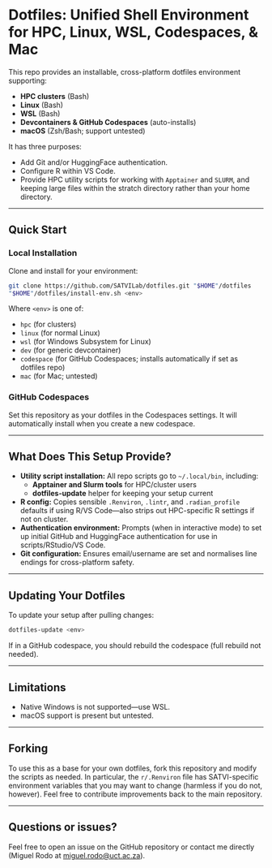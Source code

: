 # Dotfiles: Unified Shell Environment for HPC, Linux, WSL, Codespaces, & Mac

This repo provides an installable, cross-platform dotfiles environment supporting:

* **HPC clusters** (Bash)
* **Linux** (Bash)
* **WSL** (Bash)
* **Devcontainers & GitHub Codespaces** (auto-installs)
* **macOS** (Zsh/Bash; support untested)

It has three purposes:

- Add Git and/or HuggingFace authentication.
- Configure R within VS Code.
- Provide HPC utility scripts for working with `Apptainer` and `SLURM`, and keeping large files within the stratch directory rather than your home directory.

---

## Quick Start

### Local Installation

Clone and install for your environment:

```bash
git clone https://github.com/SATVILab/dotfiles.git "$HOME"/dotfiles
"$HOME"/dotfiles/install-env.sh <env>
```

Where `<env>` is one of:

* `hpc` (for clusters)
* `linux` (for normal Linux)
* `wsl` (for Windows Subsystem for Linux)
* `dev` (for generic devcontainer)
* `codespace` (for GitHub Codespaces; installs automatically if set as dotfiles repo)
* `mac` (for Mac; untested)

### GitHub Codespaces

Set this repository as your dotfiles in the Codespaces settings. It will automatically install when you create a new codespace.

---

## What Does This Setup Provide?

* **Utility script installation:**
  All repo scripts go to `~/.local/bin`, including:
  * **Apptainer and Slurm tools** for HPC/cluster users
  * **dotfiles-update** helper for keeping your setup current
* **R config:**
  Copies sensible `.Renviron`, `.lintr`, and `.radian_profile` defaults if using R/VS Code—also strips out HPC-specific R settings if not on cluster.
* **Authentication environment:**
  Prompts (when in interactive mode) to set up initial GitHub and HuggingFace authentication for use in scripts/RStudio/VS Code.
* **Git configuration:**
  Ensures email/username are set and normalises line endings for cross-platform safety.

---

## Updating Your Dotfiles

To update your setup after pulling changes:

```bash
dotfiles-update <env>
```

If in a GitHub codespace, you should rebuild the codespace (full rebuild not needed).

---

## Limitations

* Native Windows is not supported—use WSL.
* macOS support is present but untested.

---

## Forking

To use this as a base for your own dotfiles, fork this repository and modify the scripts as needed.
In particular, the `r/.Renviron` file has SATVI-specific environment variables that you may want to change (harmless if you do not, however).
Feel free to contribute improvements back to the main repository.

---

## Questions or issues?

Feel free to open an issue on the GitHub repository or contact me directly (Miguel Rodo at miguel.rodo@uct.ac.za).

